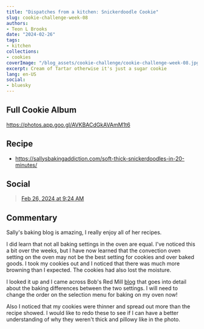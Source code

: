 ```yaml
---
title: "Dispatches from a kitchen: Snickerdoodle Cookie"
slug: cookie-challenge-week-08
authors:
- Teon L Brooks
date: "2024-02-26"
tags:
- kitchen
collections:
- cookies
coverImage: "/blog_assets/cookie-challenge/cookie-challenge-week-08.jpg"
excerpt: Cream of Tartar otherwise it's just a sugar cookie
lang: en-US
social:
- bluesky
---
```


<script> import Callout from '$lib/components/Callout.svelte'; </script>

<Callout>
<h2>Full Cookie Album</h2>

<https://photos.app.goo.gl/AVKBACdGkAVAmM1t6>
</Callout>

## Recipe

- https://sallysbakingaddiction.com/soft-thick-snickerdoodles-in-20-minutes/

## Social

<blockquote class="bluesky-embed" data-bluesky-uri="at://did:plc:yl7wcldipsfnjdww2jg5mnrv/app.bsky.feed.post/3kmdapeb2q624" data-bluesky-cid="bafyreiaekih3t54y23efeej5rqmgoynfvs2huocm6wtuk57evgzyyxvtmu"><a href="https://bsky.app/profile/did:plc:yl7wcldipsfnjdww2jg5mnrv/post/3kmdapeb2q624?ref_src=embed">Feb 26, 2024 at 9:24 AM</a></blockquote>

## Commentary

Sally's baking blog is amazing, I really enjoy all of her recipes.

I did learn that not all baking settings in the oven are equal. I've noticed this a bit over the weeks, but I have now learned that the convection oven setting on the oven may not be the best setting for cookies and over baked goods. I took my cookies out and I noticed that there was much more browning than I expected. The cookies had also lost the moisture.

I looked it up and I came across Bob's Red Mill [blog](https://www.bobsredmill.com/blog/healthy-living/convection-oven-vs-regular-oven/) that goes into detail about the baking differences between the two settings. I will need to change the order on the selection menu for baking on my oven now!

Also I noticed that my cookies were thinner and spread out more than the recipe showed. I would like to redo these to see if I can have a better understanding of why they weren't thick and pillowy like in the photo.
